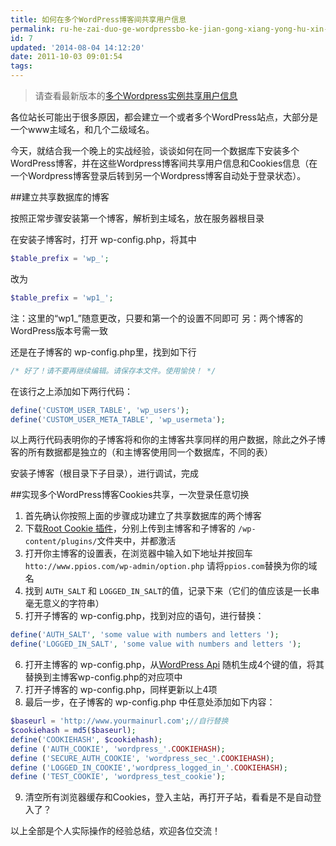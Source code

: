 ```yaml
---
title: 如何在多个WordPress博客间共享用户信息
permalink: ru-he-zai-duo-ge-wordpressbo-ke-jian-gong-xiang-yong-hu-xin-xi
id: 7
updated: '2014-08-04 14:12:20'
date: 2011-10-03 09:01:54
tags:
---
```


> 请查看最新版本的[多个Wordpress实例共享用户信息](http://undefinedblog.com/wordpress-multiple-site-same-user/)

各位站长可能出于很多原因，都会建立一个或者多个WordPress站点，大部分是一个www主域名，和几个二级域名。

今天，就结合我一个晚上的实战经验，谈谈如何在同一个数据库下安装多个WordPress博客，并在这些Wordpress博客间共享用户信息和Cookies信息（在一个Wordpress博客登录后转到另一个Wordpress博客自动处于登录状态）。

##建立共享数据库的博客

按照正常步骤安装第一个博客，解析到主域名，放在服务器根目录

在安装子博客时，打开 wp-config.php，将其中

```php
$table_prefix = 'wp_';
```
改为

```php
$table_prefix = 'wp1_';
```
注：这里的“wp1_”随意更改，只要和第一个的设置不同即可
另：两个博客的WordPress版本号需一致

还是在子博客的 wp-config.php里，找到如下行

```php
/* 好了！请不要再继续编辑。请保存本文件。使用愉快！ */
```
在该行之上添加如下两行代码：

```php
define('CUSTOM_USER_TABLE', 'wp_users');
define('CUSTOM_USER_META_TABLE', 'wp_usermeta');
```

以上两行代码表明你的子博客将和你的主博客共享同样的用户数据，除此之外子博客的所有数据都是独立的（和主博客使用同一个数据库，不同的表）

安装子博客（根目录下子目录），进行调试，完成

##实现多个WordPress博客Cookies共享，一次登录任意切换

1. 首先确认你按照上面的步骤成功建立了共享数据库的两个博客
2. 下载[Root Cookie 插件](http://wordpress.org/extend/plugins/root-cookie/)，分别上传到主博客和子博客的 `/wp-content/plugins/`文件夹中，并都激活
3. 打开你主博客的设置表，在浏览器中输入如下地址并按回车
`htto://www.ppios.com/wp-admin/option.php` 请将`ppios.com`替换为你的域名
4. 找到 `AUTH_SALT` 和 `LOGGED_IN_SALT`的值，记录下来（它们的值应该是一长串毫无意义的字符串）
5. 打开子博客的 wp-config.php，找到对应的语句，进行替换：
```php
define('AUTH_SALT', 'some value with numbers and letters ');
define('LOGGED_IN_SALT', 'some value with numbers and letters ');
```

6. 打开主博客的 wp-config.php，从[WordPress Api](https://api.wordpress.org/secret-key/1.1/) 随机生成4个键的值，将其替换到主博客wp-config.php的对应项中
7. 打开子博客的 wp-config.php，同样更新以上4项
8. 最后一步，在子博客的 wp-config.php 中任意处添加如下内容：
```php
$baseurl = 'http://www.yourmainurl.com';//自行替换
$cookiehash = md5($baseurl);
define('COOKIEHASH', $cookiehash);
define ('AUTH_COOKIE', 'wordpress_'.COOKIEHASH);
define ('SECURE_AUTH_COOKIE', 'wordpress_sec_'.COOKIEHASH);
define ('LOGGED_IN_COOKIE','wordpress_logged_in_'.COOKIEHASH);
define ('TEST_COOKIE', 'wordpress_test_cookie');
```

9. 清空所有浏览器缓存和Cookies，登入主站，再打开子站，看看是不是自动登入了？

以上全部是个人实际操作的经验总结，欢迎各位交流！
